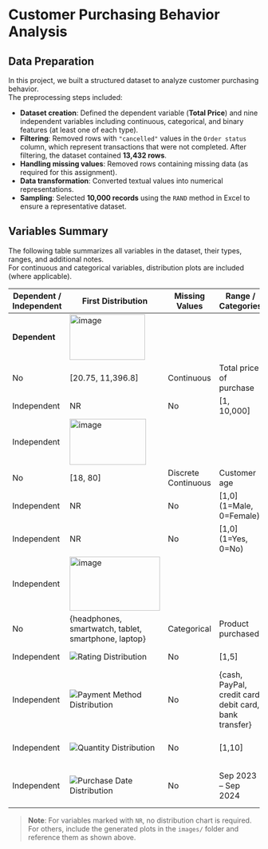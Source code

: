 # Customer Purchasing Behavior Analysis

## Data Preparation

In this project, we built a structured dataset to analyze customer purchasing behavior.  
The preprocessing steps included:

- **Dataset creation**: Defined the dependent variable (**Total Price**) and nine independent variables including continuous, categorical, and binary features (at least one of each type).  
- **Filtering**: Removed rows with `"cancelled"` values in the `Order status` column, which represent transactions that were not completed. After filtering, the dataset contained **13,432 rows**.  
- **Handling missing values**: Removed rows containing missing data (as required for this assignment).  
- **Data transformation**: Converted textual values into numerical representations.  
- **Sampling**: Selected **10,000 records** using the `RAND` method in Excel to ensure a representative dataset.

## Variables Summary

The following table summarizes all variables in the dataset, their types, ranges, and additional notes.  
For continuous and categorical variables, distribution plots are included (where applicable).

| Dependent / Independent | First Distribution | Missing Values | Range / Categories | Type                  | Representation / Description                          | Variable Name   |
|--------------------------|--------------------|----------------|--------------------|-----------------------|-------------------------------------------------------|-----------------|
| **Dependent**           | <img width="151" height="91" alt="image" src="https://github.com/user-attachments/assets/2e21747a-516d-41cf-9179-c7b4cbdd2652" />
 | No             | [20.75, 11,396.8]  | Continuous            | Total price of purchase                                | Total Price     |
| Independent             | NR                 | No             | [1, 10,000]        | Categorical           | Customer unique ID                                     | Customer ID     |
| Independent             | <img width="153" height="92" alt="image" src="https://github.com/user-attachments/assets/58e2eb83-cddf-47be-a04e-af4178c11cf4" />
 | No             | [18, 80]        | Discrete Continuous  | Customer age                                           | Age             |
| Independent             | NR                 | No             | [1,0] (1=Male, 0=Female) | Binary       | Gender of the customer                                | Gender          |
| Independent             | NR                 | No             | [1,0] (1=Yes, 0=No) | Binary              | Is the customer part of loyalty program               | Loyalty Member  |
| Independent             | <img width="181" height="108" alt="image" src="https://github.com/user-attachments/assets/eacf1b37-840d-40c6-b311-8a87a4ebe88e" />
 | No | {headphones, smartwatch, tablet, smartphone, laptop} | Categorical | Product purchased | Product Type    |
| Independent             | ![Rating Distribution](images/rating.png) | No | [1,5]          | Categorical           | Rating given by the customer                          | Rating          |
| Independent             | ![Payment Method Distribution](images/payment_method.png) | No | {cash, PayPal, credit card, debit card, bank transfer} | Categorical | Payment method used | Payment Method  |
| Independent             | ![Quantity Distribution](images/quantity.png) | No | [1,10]        | Discrete              | Number of units purchased                             | Quantity        |
| Independent             | ![Purchase Date Distribution](images/purchase_date.png) | No | Sep 2023 – Sep 2024 | Date                | Date of the purchase (YYYY-MM-DD)                     | Purchase Date   |

> **Note**: For variables marked with `NR`, no distribution chart is required. For others, include the generated plots in the `images/` folder and reference them as shown above.  
 


